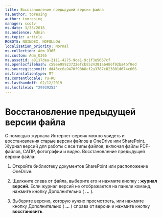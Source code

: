 ```yaml
---
title: Восстановление предыдущей версии файла
ms.author: toresing
author: tomresing
manager: scotv
ms.date: 3/23/2018
ms.audience: Admin
ms.topic: article
ROBOTS: NOINDEX, NOFOLLOW
localization_priority: Normal
ms.collection: Adm_O365
ms.custom: Adm_O365
ms.assetid: a8117dea-2111-4275-9ca1-9c1f3e5667cf
ms.openlocfilehash: c59ee99923722efcb8524381a6486f92ba4bf0ed
ms.sourcegitcommit: dd43cc0a9470f98b8ef2a3787c823801d674c666
ms.translationtype: MT
ms.contentlocale: ru-RU
ms.lasthandoff: 02/12/2019
ms.locfileid: "29939253"
---
```

# <a name="restore-a-previous-file-version"></a>Восстановление предыдущей версии файла

С помощью журнала Интернет-версия можно увидеть и восстановления старые версии файлов в OneDrive или SharePoint. Журнал версий для работы с все типы файлов, включая файлы PDF-файлов, САПР, фотографии и видео. Восстановление предыдущей версии файла:
  
1. Откройте библиотеку документов SharePoint или расположение OneDrive.
    
2. Щелкните слева от файла, выберите его и нажмите кнопку **: журнал версий**. Если журнал версий не отображается на панели команд, нажмите кнопку Дополнительно ( **...** ). 
    
3. Выберите версию, которую нужно просмотреть, или нажмите кнопку Дополнительно ( **...** ) справа от версии и нажмите кнопку **восстановить**.
    


